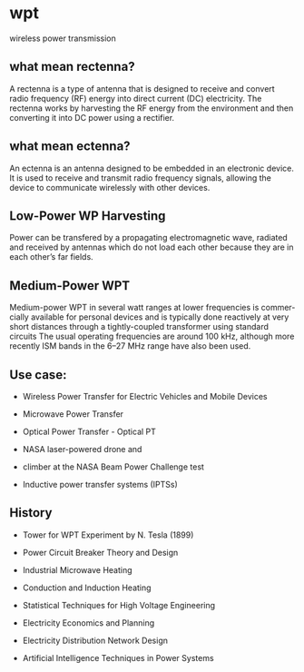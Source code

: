 # wpt
wireless power transmission




## what mean rectenna?

A rectenna is a type of antenna that is designed to receive and convert radio frequency (RF) energy into direct current (DC) electricity. The rectenna works by harvesting the RF energy from the environment and then converting it into DC power using a rectifier.



## what mean ectenna?

An ectenna is an antenna designed to be embedded in an electronic device. It is used to receive and transmit radio frequency signals, allowing the device to communicate wirelessly with other devices.


## Low-Power WP Harvesting

Power can be transfered by a propagating electromagnetic wave, radiated and received by antennas which do not load each other because they are in each other’s far fields. 

## Medium-Power WPT

Medium-power WPT in several watt ranges at lower frequencies is commer-cially available for personal devices and is typically done reactively at very
short distances through a tightly-coupled transformer using standard circuits
The usual operating frequencies are around 100 kHz, although more recently ISM bands in the 6–27 MHz range have also been used.


## Use case:


+ Wireless Power Transfer for Electric Vehicles and Mobile Devices
+ Microwave Power Transfer
+ Optical Power Transfer - Optical PT


+ NASA laser-powered drone and 
+ climber at the NASA Beam Power Challenge test
+ Inductive power transfer systems (IPTSs)

## History

+ Tower for WPT Experiment by N. Tesla (1899)


+ Power Circuit Breaker Theory and Design
+ Industrial Microwave Heating 
+ Conduction and Induction Heating
+ Statistical Techniques for High Voltage Engineering
+ Electricity Economics and Planning 
+ Electricity Distribution Network Design
+ Artificial Intelligence Techniques in Power Systems
